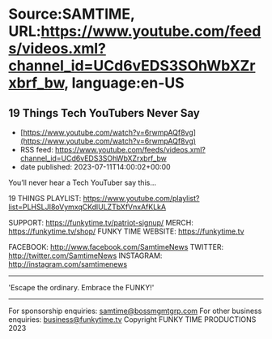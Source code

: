 # Source:SAMTIME, URL:https://www.youtube.com/feeds/videos.xml?channel_id=UCd6vEDS3SOhWbXZrxbrf_bw, language:en-US

## 19 Things Tech YouTubers Never Say
 - [https://www.youtube.com/watch?v=6rwmpAQf8vg](https://www.youtube.com/watch?v=6rwmpAQf8vg)
 - RSS feed: https://www.youtube.com/feeds/videos.xml?channel_id=UCd6vEDS3SOhWbXZrxbrf_bw
 - date published: 2023-07-11T14:00:02+00:00

You’ll never hear a Tech YouTuber say this…

19 THINGS PLAYLIST: https://www.youtube.com/playlist?list=PLHSLJI8oVymxqCKdlULZTbXfVnxAfKLkA

SUPPORT: https://funkytime.tv/patriot-signup/
MERCH: https://funkytime.tv/shop/
FUNKY TIME WEBSITE: https://funkytime.tv

FACEBOOK: http://www.facebook.com/SamtimeNews
TWITTER: http://twitter.com/SamtimeNews
INSTAGRAM: http://instagram.com/samtimenews

-----------------------------------

'Escape the ordinary. Embrace the FUNKY!'

-----------------------------------

For sponsorship enquiries: samtime@bossmgmtgrp.com
For other business enquiries: business@funkytime.tv
Copyright FUNKY TIME PRODUCTIONS 2023

